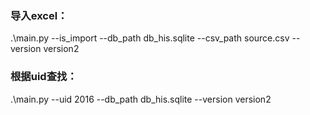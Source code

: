 ### 导入excel：
.\main.py --is_import --db_path db_his.sqlite --csv_path source.csv --version version2

### 根据uid查找：
.\main.py --uid 2016 --db_path db_his.sqlite --version version2